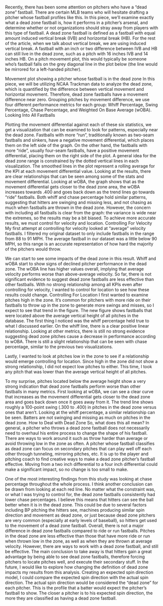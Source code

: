 Recently, there has been some attention on pitchers who have a “dead zone” fastball. There are certain MLB teams who will hesitate drafting a pitcher whose fastball profiles like this. In this piece, we’ll examine exactly what a dead zone fastball is, how it performs in a pitcher’s arsenal, and determine whether or not organizations should stray away from players with this type of fastball.
A dead zone fastball is defined as a fastball with equal amount induced vertical break (IVB) and horizontal break (HB). For the rest of the article, when we talk about vertical break, we are using induced vertical break. A fastball with an inch or two difference between IVB and HB can still live in the dead zone, such as a pitch with 16 inches IVB and 14 inches HB. On a pitch movement plot, this would typically be someone who’s fastball falls on the grey diagonal line in the plot below (the line would be mirrored for a left-handed pitcher).

Movement plot showing a pitcher whose fastball is in the dead zone
In this piece, we will be utilizing NCAA Trackman data to analyze the dead zone, which is quantified by the difference between vertical movement and horizontal movement. Therefore, dead zone fastballs have a movement difference near zero.
Grouping pitches by movement difference, we use four different performance metrics for each group: Whiff Percentage, Swing Percentage, Chase Percentage, and Weighted On Base Average (wOBA).
Looking Into All Fastballs

Plotting the movement differential against each of these six statistics, we get a visualization that can be examined to look for patterns, especially near the dead zone. Fastballs with more “run”, traditionally known as two-seam fastballs and sinkers, have a negative movement differential, which places them on the left side of the graph. On the other hand, the fastballs with more “ride”, usually four-seam fastballs, have a positive movement differential, placing them on the right side of the plot. A general idea for the dead zone range is constrained by the dotted vertical lines in each visualization.
The smoothed lines in the plot represent a rolling average for the KPI at each movement differential value. Looking at the results, there are clear relationships that can be seen among some of the stats and movement differential. Looking at wOBA, the graph shows that as the movement differential gets closer to the dead zone area, the wOBA increases towards .400 and goes back down as the trend lines go towards “ride” fastballs. Both whiff and chase percentage hold similar patterns, suggesting that hitters are swinging and missing less, and not chasing as much when fastballs are thrown in the dead zone.
However, the concern with including all fastballs is clear from the graph: the variance is wide near the extremes, so the results may be a bit biased. To achieve more accurate results, we must control for velocity and location.
Controlling For Velocity
My first attempt at controlling for velocity looked at “average” velocity fastballs. I filtered my original dataset to only include fastballs in the range from 88 to 91 MPH. The average fastball in our dataset was a little below 90 MPH, so this range is an accurate representation of how hard the majority of the pitchers would throw.

We can start to see some impacts of the dead zone in this result. Whiff and wOBA start to show signs of declined pitcher performance in the dead zone. The wOBA line has higher values overall, implying that average velocity performs worse than above-average velocity. So far, there is not significant evidence to suggest dead zone fastballs are less effective than other fastballs.
With no strong relationship among all KPIs even after controlling for velocity, I wanted to control for location to see how these results could change.
Controlling For Location
I first wanted to examine pitches high in the zone. It’s common for pitchers with more ride on their fastballs to throw up in the zone to generate more swings and misses, so I expect to see that trend in the figure.
The new figure shows fastballs that were located above the average vertical height of all pitches in the database. The first thing I noticed was the whiff percentage held true to what I discussed earlier. On the whiff line, there is a clear positive linear relationship. Looking at other metrics, there is still no strong evidence suggesting dead zone pitches cause a decrease in performance according to wOBA. There is still a slight relationship that can be seen with chase percentage, similar to the previous two visualizations.

Lastly, I wanted to look at pitches low in the zone to see if a relationship would emerge controlling for location. Since high in the zone did not show a strong relationship, I did not expect low pitches to either. This time, I took any pitch that was lower than the average vertical height of all pitches.

To my surprise, pitches located below the average height show a very strong indication that dead zone fastballs perform worse than other fastballs in many metrics. First looking at wOBA, we can see a clear curve that increases as the movement differential gets closer to the dead zone area and goes back down once it goes away from it. The trend line shows roughly a 100-point swing (.300 to .400) in pitches in the dead zone versus ones that aren’t.
Looking at the whiff percentage, a similar relationship can be seen. Batters are not swinging and missing as much on pitches in the dead zone.
How to Deal with Dead Zone
So, what does this all mean? In general, a pitcher who throws a dead zone fastball does not necessarily need to overhaul his entire process to change the shape of his fastball. There are ways to work around it such as throw harder than average or avoid throwing low in the zone as often. A pitcher whose fastball classifies as dead zone can focus on secondary pitches that can play well off each other through tunneling, mirroring pitches, etc. It is up to the player and pitching coach to find creative ways to make a dead zone pitcher’s fastball effective. Moving from a two inch differential to a four inch differential could make a significant impact, so no change is too small to make.

One of the most interesting findings from this study was looking at chase percentage throughout the whole process. I think another conclusion can be drawn from looking at each red line. No matter what the constraint was, or what I was trying to control for, the dead zone fastballs consistently had lower chase percentages. I believe this means that hitters can see the ball better when it is in the dead zone. This could be due to several factors including BP pitching the hitters see, machines producing similar spin direction and movement as dead zone, or just because dead zone pitchers are very common (especially at early levels of baseball), so hitters get used to the movement of a dead zone fastball.
Overall, there is not a major difference in dead zone fastballs compared to ride or run fastballs. Pitches in the dead zone are less effective than those that have more ride or run when thrown low in the zone, as well as when they are thrown at average velocity. However, there are ways to work with a dead zone fastball, and still be effective. The main conclusion to take away is that hitters gain a great advantage by being able to see dead zone fastballs, therefore forcing pitchers to locate pitches well, and execute their secondary stuff.
In the future, I would like to explore how changing the definition of dead zone impacts my results from this analysis. Creating an expected spin direction model, I could compare the expected spin direction with the actual spin direction. The actual spin direction would be considered the “dead zone” for each pitcher. This is the profile that a batter would expect the pitcher’s fastball to show. The closer a pitcher is to his expected spin direction, the more they are classified as having a dead zone fastball.
